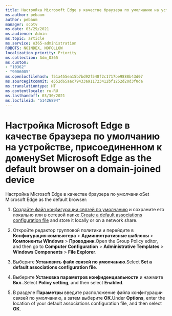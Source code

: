 ```yaml
---
title: Настройка Microsoft Edge в качестве браузера по умолчанию на устройстве, присоединенном к домену
ms.author: pebaum
author: pebaum
manager: scotv
ms.date: 03/29/2021
ms.audience: Admin
ms.topic: article
ms.service: o365-administration
ROBOTS: NOINDEX, NOFOLLOW
localization_priority: Priority
ms.collection: Adm_O365
ms.custom:
- "10362"
- "9006005"
ms.openlocfilehash: f51a455ea15b7bd92f548f2c1717be9888b43d07
ms.sourcegitcommit: e552d65aac79433a911723412bf1252d20d3f0da
ms.translationtype: HT
ms.contentlocale: ru-RU
ms.lasthandoff: 03/30/2021
ms.locfileid: "51426894"
---
```

# <a name="set-microsoft-edge-as-the-default-browser-on-a-domain-joined-device"></a><span data-ttu-id="9f7de-102">Настройка Microsoft Edge в качестве браузера по умолчанию на устройстве, присоединенном к домену</span><span class="sxs-lookup"><span data-stu-id="9f7de-102">Set Microsoft Edge as the default browser on a domain-joined device</span></span>

<span data-ttu-id="9f7de-103">Настройка Microsoft Edge в качестве браузера по умолчанию</span><span class="sxs-lookup"><span data-stu-id="9f7de-103">Set Microsoft Edge as the default browser:</span></span> 

1. <span data-ttu-id="9f7de-104">[Создайте файл конфигурации связей по умолчанию](https://go.microsoft.com/fwlink/?linkid=2132437) и сохраните его локально или в сетевой папке.</span><span class="sxs-lookup"><span data-stu-id="9f7de-104">[Create a default associations configuration file](https://go.microsoft.com/fwlink/?linkid=2132437) and store it locally or on a network share.</span></span>

1. <span data-ttu-id="9f7de-105">Откройте редактор групповой политики и перейдите в **Конфигурация компьютера** > **Административные шаблоны** > **Компоненты Windows** > **Проводник**.</span><span class="sxs-lookup"><span data-stu-id="9f7de-105">Open the Group Policy editor, and then go to **Computer Configuration** > **Administrative Templates** > **Windows Components** > **File Explorer**.</span></span>

1. <span data-ttu-id="9f7de-106">Выберите **Установить файл связей по умолчанию**.</span><span class="sxs-lookup"><span data-stu-id="9f7de-106">Select **Set a default associations configuration file**.</span></span>

1. <span data-ttu-id="9f7de-107">Выберите **Установка параметров конфиденциальности** и нажмите **Вкл.**.</span><span class="sxs-lookup"><span data-stu-id="9f7de-107">Select **Policy setting**, and then select **Enabled**.</span></span>

1. <span data-ttu-id="9f7de-108">В разделе **Параметры** введите расположение файла конфигурации связей по умолчанию, а затем выберите **ОК**.</span><span class="sxs-lookup"><span data-stu-id="9f7de-108">Under **Options**, enter the location of your default associations configuration file, and then select **OK**.</span></span>
